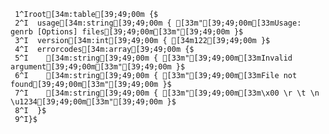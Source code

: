      1^Iroot[34m:table[39;49;00m {$
     2^I  usage[34m:string[39;49;00m { [33m"[39;49;00m[33mUsage: genrb [Options] files[39;49;00m[33m"[39;49;00m }$
     3^I  version[34m:int[39;49;00m { [34m122[39;49;00m }$
     4^I  errorcodes[34m:array[39;49;00m {$
     5^I    [34m:string[39;49;00m { [33m"[39;49;00m[33mInvalid argument[39;49;00m[33m"[39;49;00m }$
     6^I    [34m:string[39;49;00m { [33m"[39;49;00m[33mFile not found[39;49;00m[33m"[39;49;00m }$
     7^I    [34m:string[39;49;00m { [33m"[39;49;00m[33m\x00 \r \t \n \u1234[39;49;00m[33m"[39;49;00m }$
     8^I  }$
     9^I}$
